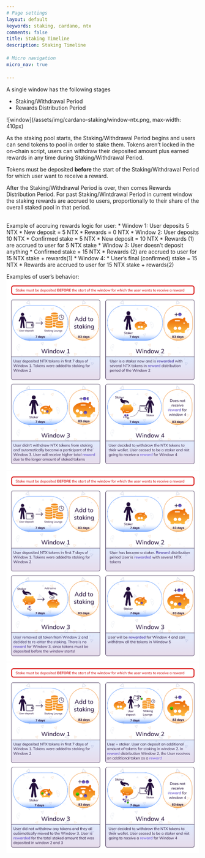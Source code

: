 ```yaml
---
# Page settings
layout: default
keywords: staking, cardano, ntx
comments: false
title: Staking Timeline
description: Staking Timeline

# Micro navigation
micro_nav: true

---
```


A single window has the following stages
* Staking/Withdrawal Period
* Rewards Distribution Period

![window](/assets/img/cardano-staking/window-ntx.png, max-width: 410px)

As the staking pool starts, the Staking/Withdrawal Period begins and users can send tokens to pool in order to stake them. Tokens aren’t locked in the on-chain script, users can withdraw their deposited amount plus earned rewards in any time during Staking/Withdrawal Period.

Tokens must be deposited <b> before </b> the start of the Staking/Withdrawal Period for which user want to receive a reward.

After the Staking/Withdrawal Period is over, then comes Rewards Distribution Period. For past Staking/Wintdrawal Period in current window the staking rewards are accrued to users, proportionally to their share of the overall staked pool in that period.

<br>
  Example of accruing rewards logic for user:
  * Window 1: User deposits 5 NTX
    * New deposit = 5 NTX
    * Rewards = 0 NTX
  * Window 2: User deposits 10 NTX
    * Confirmed stake  = 5 NTX
    * New deposit = 10 NTX
    * Rewards (1) are accrued to user for 5 NTX stake
  * Window 3: User doesn’t deposit anything
    * Confirmed stake = 15 NTX
    * Rewards (2) are accrued to user for 15 NTX stake + rewards(1)
  * Window 4:
    * User’s final (confirmed) stake = 15 NTX
    * Rewards are accrued to user for 15 NTX stake + rewards(2)
<br>

Examples of user’s behavior:
![window 3](/assets/img/cardano-staking/window3-ntx.png)
<br>
![window 2](/assets/img/cardano-staking/window2-ntx.png)
<br>
![window 1](/assets/img/cardano-staking/window1-ntx.png)

